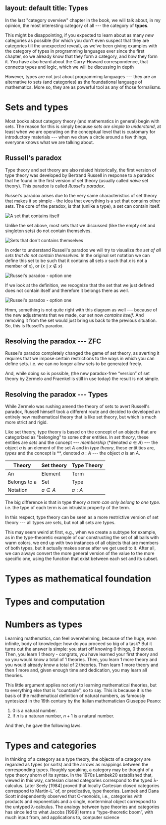layout: default
title: Types
---

In the last "category overview" chapter in the book, we will talk about, in my opinion, the most interesting category of all --- the category of **types**. 

This might be disappointing, if you expected to learn about as many *new* categories as possible (for which you don't even suspect that they are categories till the unexpected reveal), as we've been giving examples with the category of types in programming languages ever since the first chapter, so we already know that they form a category, and *how* they form it. You have also heard about the Curry-Howard correspondence, that connects types and logic, which we will be discussing in depth

However, types are not just about programming languages --- they are an alternative to sets (and categories) as the foundational language of mathematics. More so, they are as powerful tool as any of those formalisms.

Sets and types
===

Most books about category theory (and mathematics in general) begin with sets. The reason for this is simply because *sets are simple to understand*, at least when we are operating on the conceptual level that is customary for introductory materials --- when we draw a circle around a few things, everyone knows what we are talking about. 

Russell's paradox
---

Type theory and set theory are also related historically, the first version of type theory was developed by Bertrand Russell in response to a paradox that he found in the first version of set theory (usually called *naive* set theory). This paradox is called *Russel's paradox*.

Russel's paradox arises due to the very same characteristics of set theory that makes it so simple - the idea that everything is a set that contains other sets. The core of the paradox, is that (unlike a type), a set can contain itself.

![A set that contains itself](../06_types/set_contains_itself.svg)

Unlike the set above, most sets that we discussed (like the empty set and singleton sets) do not contain themselves. 

![Sets that don't contains themselves](../06_type/sets_dont_contain_themselves.svg)

In order to understand Russell's paradox we will try to visualize *the set of all sets that do not contain themselves*. In the original set notation we can define this set to be such that it contains all sets $x$ such that $x$ is not a member of $x$), or $\{x \mid x ∉ x \}$

![Russel's paradox - option one](../06_type/russells_paradox.svg)

If we look at the definition, we recognize that the set that we just defined does not contain itself and therefore it belongs there as well.

![Russel's paradox - option one](../06_type/russells_paradox_2.svg)

Hmm, something is not quite right with this diagram as well --- because of the new adjustments that we made, our set now *contains itself*. And removing it from the set would just bring us back to the previous situation. So, this is Russell's paradox. 

Resolving the paradox --- ZFC
---

Russel's paradox completely changed the game of set theory, as averting it requires that we impose certain restrictions to the ways in which you can define sets. i.e. we can no longer allow sets to be generated freely.

And, while doing so is possible, (the new paradox-free “version” of set theory by Zermelo and Fraenkel is still in use today) the result is not simple.

Resolving the paradox --- Types
---

While Zermelo was rushing amend the theory of sets to avert Russell's paradox, Russell himself took a different route and decided to developed an entirely new mathematical theory that is like set theory, but which is much more strict and rigid.

Like set theory, type theory is based on the concept of an objects that are categorized as "belonging" to some other entities. In *set theory*, these entities are *sets* and the concept --- *membership* (*denoted $a \in A$) --- the object $a$ is an element of the set $A$ and in *type theory*, these entitities are, *types*  and the concept is **, denoted $a : A$ --- the object $a$ is an $A$.

|Theory |Set theory| Type Theory|
|------ | ---------| --------|
|An | Element     | Term       |
|Belongs to a | Set     | Type       |
|Notation | $a \in A$ |  $a : A$  | 

The big difference is that in type theory *a term can only belong to one type*. i.e. the type of each term is an intruistic property of the term.

In this respect, type theory can be seen as a more restrictive version of set theory --- all types are sets, but not all sets are types.

This may seem weird at first, e.g., when we create a subtype for example, as in the type-theoretic example of our constructing the set of all balls with warm colors, we end up with two instances of all objects that are members of both types, but it actually makes sense after we get used to it. After all, we can always convert the more general version of the value to the more specific one, using the function that exist between each set and its subset.


Types as mathematical foundation
====

Types and computation
===


Numbers as types
===

Learning mathematics, can feel overwhelming, because of the huge, even infinite, body of knowledge: how do you proceed so big of a task? But it turns out the answer is simple: you start off knowing 0 things, 0 theories. Then, you learn 1 theory - congrats, you have learned your first theory and so you would know a total of 1 theories. Then, you learn 1 more theory and you would already know a total of 2 theories. Then learn 1 more theory and then 1 more and, given enough time and dedication, you may learn all theories.

This little argument applies not only to learning mathematical theories, but to everything else that is "countable", so to say. This is because it is the basis of the mathematical definition of natural numbers, as famously syntesized in the 19th century by the Italian mathematician Giuseppe Peano:

1. $0$ is a natural number.
2. If $n$ is a naturan number, $n+1$ is a natural number.

And then, he gave the following laws.


Types and categories
===

In thinking of a category as a type theory, the objects of a category are
regarded as types (or sorts) and the arrows as mappings between the corresponding
types. Roughly speaking, a category may be thought of a type theory shorn of
its syntax. In the 1970s Lambek20 established that, viewed in this way, cartesian
closed categories correspond to the typed λ-calculus. Later Seely [1984] proved
that locally Cartesian closed categories correspond to Martin-L¨of, or predicative,
type theories. Lambek and Dana Scott independently observed that C-monoids,
i.e., categories with products and exponentials and a single, nonterminal object
correspond to the untyped λ-calculus. The analogy between type theories and
categories has since led to what Jacobs [1999] terms a “type-theoretic boom”,
with much input from, and applications to, computer science
